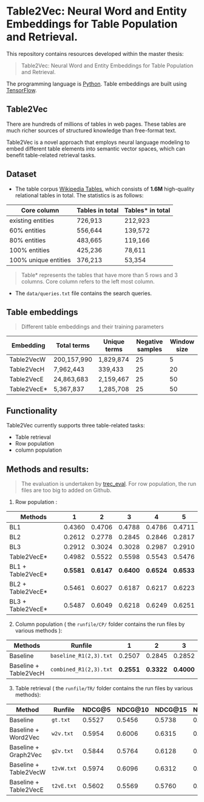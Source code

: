  # Table2Vec: Neural Word and Entity Embeddings for Table Population and Retrieval.
This repository contains resources developed within the master thesis:

 > Table2Vec: Neural Word and Entity Embeddings for Table Population and Retrieval.

The programming language is [Python](https://www.python.org/).  Table embeddings are built using [TensorFlow](https://www.tensorflow.org/tutorials/word2vec).

 ## Table2Vec
 There are hundreds of millions of tables in web pages.  These tables are much richer sources of structured knowledge than free-format text.

Table2Vec is a novel approach that employs neural language modeling to embed different table elements into semantic vector spaces, which can benefit table-related retrieval tasks.

## Dataset


 - The table corpus [Wikipedia Tables](http://websail-fe.cs.northwestern.edu/TabEL/),  which consists of **1.6M** high-quality relational tables in total.  The statistics is as follows:

Core column | Tables in total | Tables* in total |
|-----------| --------------- | ---------------- |
 existing entities | 726,913 | 212,923   |
 60% entities | 556,644 | 139,572  |
 80% entities| 483,665 | 119,166 |
 100% entities | 425,236 | 78,611  |
 100% unique entities | 376,213 | 53,354  |

>  Table* represents the tables that have more than 5 rows and 3 columns. Core column refers to the left most column.

 - The `data/queries.txt` file contains the search queries.

## Table embeddings

> Different table embeddings and their training parameters

Embedding | Total terms | Unique terms | Negative samples | Window size |
-----------------------   | ----------- | ---------- | -------------- | ---------------- |
Table2VecW | 200,157,990 | 1,829,874 | 25 | 5 |
Table2VecH | 7,962,443 | 339,433 | 25 | 20  |
Table2VecE | 24,863,683 | 2,159,467 | 25 | 50 |
Table2VecE* | 5,367,837 | 1,285,708 | 25 | 50 |

 ## Functionality
Table2Vec currently supports three table-related tasks:

 - Table retrieval
 - Row population
 - column population


## Methods and results:

>The evaluation is undertaken by [trec_eval](https://github.com/usnistgov/trec_eval). For row population, the run files are too big to added on Github.

 1. Row population :

Methods  |    1    |    2    |    3    |   4   |   5   |
-------  | -------- | ------- | -------- | -------- | ------- |
BL1  |  0.4360 | 0.4706 | 0.4788| 0.4786 | 0.4711|
BL2  |  0.2612 | 0.2778 | 0.2845 | 0.2846| 0.2817 |
BL3  |  0.2912 | 0.3024 | 0.3028 | 0.2987| 0.2910 |
Table2VecE* | 0.4982 | 0.5522 | 0.5598 | 0.5543| 0.5476 |
BL1 + Table2VecE*  |**0.5581** | **0.6147** | **0.6400**  | **0.6524** | **0.6533** |
BL2 + Table2VecE* | 0.5461 | 0.6027 | 0.6187 | 0.6217 | 0.6223 |
BL3 + Table2VecE* | 0.5487 | 0.6049 | 0.6218 | 0.6249 | 0.6251 |


 2. Column population  ( the `runfile/CP/` folder contains the run files by various methods ):

Methods  |      Runfile       |    1    |    2    |    3    |
-------  |-----------------  | -------- | ------- | -------- |
Baseline  | `baseline_R1(2,3).txt` | 0.2507 | 0.2845 | 0.2852 |
Baseline + Table2VecH  | `combined_R1(2,3).txt`   | **0.2551** | **0.3322** | **0.4000** |


 3. Table retrieval ( the `runfile/TR/` folder contains the run files by various methods):

| Method |Runfile | NDCG@5 | NDCG@10 | NDCG@15 | NDCG@20 |
|---------------------|-----------------------   | ------ | ------- | ------- | ------- |
|Baseline             |      `gt.txt`            | 0.5527 | 0.5456  | 0.5738  | 0.6031  |
|Baseline + Word2Vec  | `w2v.txt`     | 0.5954 | 0.6006  | 0.6315  | 0.6588  |
Baseline + Graph2Vec|    `g2v.txt`      | 0.5844 | 0.5764  | 0.6128  | 0.6340  |
Baseline + Table2VecW |  `t2vW.txt` | 0.5974 | 0.6096 | 0.6312 | 0.6505 |
Baseline + Table2VecE | `t2vE.txt`  | 0.5602 | 0.5569| 0.5760| 0.6161  |
